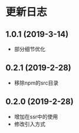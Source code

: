 # 更新日志

## 1.0.1 (2019-3-14)

* 部分细节优化

## 0.2.1 (2019-2-28)

* 移除npm的src目录

## 0.2.0 (2019-2-28)

* 增加在ssr中的使用
* 修改引入方式

